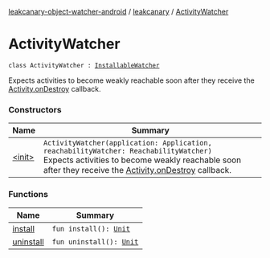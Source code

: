 [leakcanary-object-watcher-android](../../index.md) / [leakcanary](../index.md) / [ActivityWatcher](./index.md)

# ActivityWatcher

`class ActivityWatcher : `[`InstallableWatcher`](../-installable-watcher/index.md)

Expects activities to become weakly reachable soon after they receive the [Activity.onDestroy](#)
callback.

### Constructors

| Name | Summary |
|---|---|
| [&lt;init&gt;](-init-.md) | `ActivityWatcher(application: Application, reachabilityWatcher: ReachabilityWatcher)`<br>Expects activities to become weakly reachable soon after they receive the [Activity.onDestroy](#) callback. |

### Functions

| Name | Summary |
|---|---|
| [install](install.md) | `fun install(): `[`Unit`](https://kotlinlang.org/api/latest/jvm/stdlib/kotlin/-unit/index.html) |
| [uninstall](uninstall.md) | `fun uninstall(): `[`Unit`](https://kotlinlang.org/api/latest/jvm/stdlib/kotlin/-unit/index.html) |
